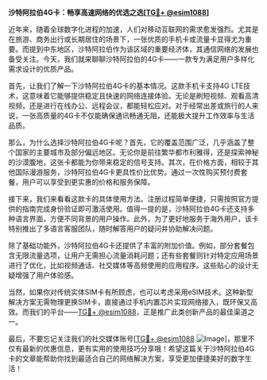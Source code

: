 **沙特阿拉伯4G卡：畅享高速网络的优选之选[[TG💪+ @esim1088](https://t.me/s/esim1088)]**

近年来，随着全球数字化进程的加速，人们对移动互联网的需求愈发强烈。尤其是在旅游、商务出行或长期居住的场景下，一张优质的手机卡或流量卡显得尤为重要。而提到中东地区，沙特阿拉伯作为该区域的重要经济体，其通信网络的发展也备受关注。今天，我们就来聊聊沙特阿拉伯的4G卡——一款专为满足用户多样化需求设计的优质产品。

首先，让我们了解一下沙特阿拉伯4G卡的基本情况。这款手机卡支持4G LTE技术，这意味着它能够提供稳定且快速的网络连接体验。无论是刷短视频、观看高清视频，还是进行在线办公、远程会议，都能轻松应对。对于经常出差或旅行的人来说，一张高质量的4G卡不仅能确保通讯畅通无阻，还能极大提升工作效率与生活品质。

那么，为什么选择沙特阿拉伯4G卡呢？首先，它的覆盖范围广泛，几乎涵盖了整个国家的主要城市及部分偏远地区。无论你是前往繁华都市利雅得，还是探索神秘的沙漠腹地，这张卡都能为你带来稳定的信号支持。其次，在价格方面，相较于其他国际漫游服务，沙特阿拉伯4G卡更具性价比优势。通过一次性购买预付费套餐，用户可以享受到更实惠的价格和服务保障。

接下来，我们来看看这款卡的具体使用方法。注册过程简单便捷，只需按照官方提供的指南完成身份验证即可激活使用。值得一提的是，沙特阿拉伯4G卡还支持多种语言界面，方便不同背景的用户操作。此外，为了更好地服务于海外用户，该卡特别推出了多语言客服团队，随时解答用户的疑问并协助解决问题。

除了基础功能外，沙特阿拉伯4G卡还提供了丰富的附加价值。例如，部分套餐包含无限流量选项，让用户无需担心流量消耗问题；还有些套餐则针对特定应用场景进行了优化，比如视频通话、社交媒体等高频使用的应用程序。这些贴心的设计无疑增强了用户体验感。

当然，如果你对传统实体SIM卡有所顾虑，也可以考虑采用eSIM技术。这种新型解决方案无需物理更换SIM卡，直接通过手机内置芯片实现网络接入，既环保又高效。而我们的平台——[TG💪+ @esim1088](https://t.me/s/esim1088)，正是推广此类创新产品的最佳渠道之一。

最后，不要忘记关注我们的社交媒体账号[[TG💪+ @esim1088](https://t.me/s/esim1088) ![Image](https://i.postimg.cc/4NQfJmqS/Snipaste-2025-05-13-00-14-12.png)]，那里不仅有最新的优惠信息，更有实用的使用技巧分享哦！希望这篇关于沙特阿拉伯4G卡的文章能帮助你找到最适合自己的网络解决方案，享受更加便捷美好的数字生活！